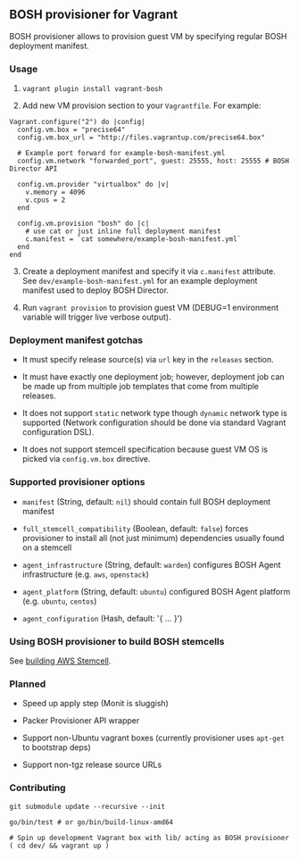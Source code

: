 ## BOSH provisioner for Vagrant

BOSH provisioner allows to provision guest VM by specifying regular BOSH deployment manifest.


### Usage

1. `vagrant plugin install vagrant-bosh`

2. Add new VM provision section to your `Vagrantfile`. For example:

```
Vagrant.configure("2") do |config|
  config.vm.box = "precise64"
  config.vm.box_url = "http://files.vagrantup.com/precise64.box"

  # Example port forward for example-bosh-manifest.yml
  config.vm.network "forwarded_port", guest: 25555, host: 25555 # BOSH Director API

  config.vm.provider "virtualbox" do |v|
    v.memory = 4096
    v.cpus = 2
  end

  config.vm.provision "bosh" do |c|
    # use cat or just inline full deployment manifest
    c.manifest = `cat somewhere/example-bosh-manifest.yml`
  end
end
```

3. Create a deployment manifest and specify it via `c.manifest` attribute.
   See `dev/example-bosh-manifest.yml` for an example deployment manifest used to deploy BOSH Director.

4. Run `vagrant provision` to provision guest VM
   (DEBUG=1 environment variable will trigger live verbose output).


### Deployment manifest gotchas

- It must specify release source(s) via `url` key in the `releases` section.

- It must have exactly one deployment job; however, deployment job
  can be made up from multiple job templates that come from multiple releases.

- It does not support `static` network type though `dynamic` network type is supported
  (Network configuration should be done via standard Vagrant configuration DSL).

- It does not support stemcell specification because guest VM OS is picked via `config.vm.box` directive.


### Supported provisioner options

- `manifest` (String, default: `nil`) 
  should contain full BOSH deployment manifest

- `full_stemcell_compatibility` (Boolean, default: `false`) 
  forces provisioner to install all (not just minimum) dependencies usually found on a stemcell

- `agent_infrastructure` (String, default: `warden`)
  configures BOSH Agent infrastructure (e.g. `aws`, `openstack`)

- `agent_platform` (String, default: `ubuntu`)
  configured BOSH Agent platform (e.g. `ubuntu`, `centos`)

- `agent_configuration` (Hash, default: '{ ... }')


### Using BOSH provisioner to build BOSH stemcells

See [building AWS Stemcell](docs/build-aws-stemcell.md).


### Planned

- Speed up apply step (Monit is sluggish)

- Packer Provisioner API wrapper

- Support non-Ubuntu vagrant boxes (currently provisioner uses `apt-get` to bootstrap deps)

- Support non-tgz release source URLs


### Contributing

```
git submodule update --recursive --init

go/bin/test # or go/bin/build-linux-amd64

# Spin up development Vagrant box with lib/ acting as BOSH provisioner
( cd dev/ && vagrant up )
```

